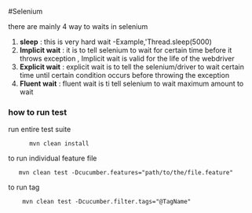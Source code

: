 #Selenium

there are mainly 4 way to waits in selenium

1. **sleep** : this is very hard wait -Example,'Thread.sleep(5000)
2. **Implicit wait** : it is to tell selenium to wait for certain time before it throws exception ,
    Implicit wait is valid for the life of the webdriver
3. **Explicit wait** : explicit wait is to tell the selenium/driver to wait certain time until certain 
   condition occurs before throwing the exception 
4. **Fluent wait** : fluent wait is ti tell selenium to wait maximum amount to wait 


### how to run test

run entire test suite

          mvn clean install

to run individual feature file

       mvn clean test -Dcucumber.features="path/to/the/file.feature"

to run tag

        mvn clean test -Dcucumber.filter.tags="@TagName"